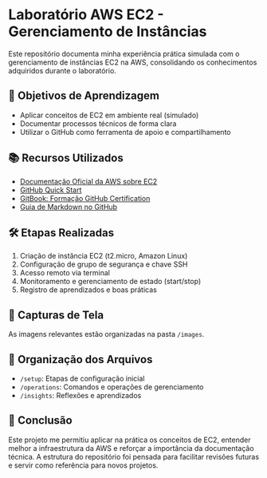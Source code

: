 # Laboratório AWS EC2 - Gerenciamento de Instâncias

Este repositório documenta minha experiência prática simulada com o gerenciamento de instâncias EC2 na AWS, consolidando os conhecimentos adquiridos durante o laboratório.

## 🎯 Objetivos de Aprendizagem

- Aplicar conceitos de EC2 em ambiente real (simulado)
- Documentar processos técnicos de forma clara
- Utilizar o GitHub como ferramenta de apoio e compartilhamento

## 📚 Recursos Utilizados

- [Documentação Oficial da AWS sobre EC2](https://docs.aws.amazon.com/AWSEC2/latest/UserGuide/concepts.html)
- [GitHub Quick Start](https://github.com/githubtraining/quickstart)
- [GitBook: Formação GitHub Certification](https://docs.github.com/pt)
- [Guia de Markdown no GitHub](https://guides.github.com/features/mastering-markdown/)

## 🛠 Etapas Realizadas

1. Criação de instância EC2 (t2.micro, Amazon Linux)
2. Configuração de grupo de segurança e chave SSH
3. Acesso remoto via terminal
4. Monitoramento e gerenciamento de estado (start/stop)
5. Registro de aprendizados e boas práticas

## 📸 Capturas de Tela

As imagens relevantes estão organizadas na pasta `/images`.

## 📝 Organização dos Arquivos

- `/setup`: Etapas de configuração inicial
- `/operations`: Comandos e operações de gerenciamento
- `/insights`: Reflexões e aprendizados

## 🚀 Conclusão

Este projeto me permitiu aplicar na prática os conceitos de EC2, entender melhor a infraestrutura da AWS e reforçar a importância da documentação técnica. A estrutura do repositório foi pensada para facilitar revisões futuras e servir como referência para novos projetos.
